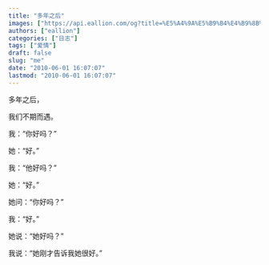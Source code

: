 ```yaml
---
title: "多年之后"
images: ["https://api.eallion.com/og?title=%E5%A4%9A%E5%B9%B4%E4%B9%8B%E5%90%8E"]
authors: ["eallion"]
categories: ["日志"]
tags: ["爱情"]
draft: false
slug: "me"
date: "2010-06-01 16:07:07"
lastmod: "2010-06-01 16:07:07"
---
```


多年之后，

我们不期而遇。

我：“你好吗？”

她：“好。”

我：“他好吗？”

她：“好。”

她问：“你好吗？”

我：“好。”

她说：“她好吗？”

我说：“她刚才告诉我她很好。”
